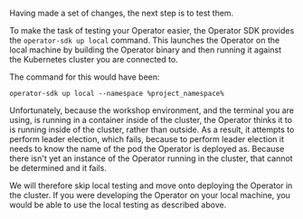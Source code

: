 Having made a set of changes, the next step is to test them.

To make the task of testing your Operator easier, the Operator SDK provides the `operator-sdk up local` command. This launches the Operator on the local machine
by building the Operator binary and then running it against the Kubernetes cluster you are connected to.

The command for this would have been:

```
operator-sdk up local --namespace %project_namespace%
```

Unfortunately, because the workshop environment, and the terminal you are using, is running in a container inside of the cluster, the Operator thinks it to is running inside of the cluster, rather than outside. As a result, it attempts to perform leader election, which fails, because to perform leader election it needs to know the name of the pod the Operator is deployed as. Because there isn't yet an instance of the Operator running in the cluster, that cannot be determined and it fails.

We will therefore skip local testing and move onto deploying the Operator in the cluster. If you were developing the Operator on your local machine, you would be able to use the local testing as described above.
